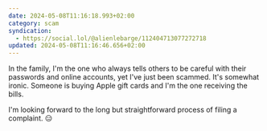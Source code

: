 ```yaml
---
date: 2024-05-08T11:16:18.993+02:00
category: scam
syndication:
  - https://social.lol/@alienlebarge/112404713077272718
updated: 2024-05-08T11:16:46.656+02:00
---
```


In the family, I'm the one who always tells others to be careful with their passwords and online accounts, yet I've just been scammed. It's somewhat ironic. 
Someone is buying Apple gift cards and I'm the one receiving the bills. 

I'm looking forward to the long but straightforward process of filing a complaint. 😑
